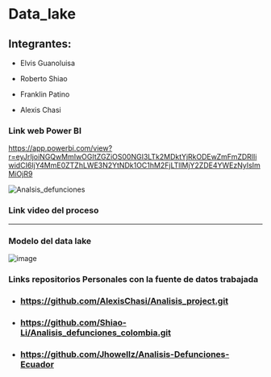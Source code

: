 # Data_lake
## Integrantes:

+ Elvis Guanoluisa

+ Roberto Shiao

+ Franklin Patino

+ Alexis Chasi

### Link web Power BI
https://app.powerbi.com/view?r=eyJrIjoiNGQwMmIwOGItZGZiOS00NGI3LTk2MDktYjRkODEwZmFmZDRlIiwidCI6IjY4MmE0ZTZhLWE3N2YtNDk1OC1hM2FjLTllMjY2ZDE4YWEzNyIsImMiOjR9

![Analsis_defunciones](https://user-images.githubusercontent.com/95731527/222870934-9e1da6fe-23b8-4dfb-951a-af302ff71428.jpg)

### Link video del proceso

---

### Modelo del data lake
![image](https://user-images.githubusercontent.com/95731527/222867971-71ecbe2a-2355-44ea-bd82-300c68e82152.png)

 ### Links repositorios Personales con la fuente de datos trabajada
+ ### https://github.com/AlexisChasi/Analisis_project.git
+ ### https://github.com/Shiao-Li/Analisis_defunciones_colombia.git
+ ### https://github.com/Jhowellz/Analisis-Defunciones-Ecuador
